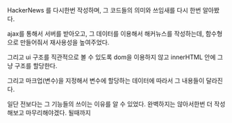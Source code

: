 HackerNews 를 다시한번 작성하며, 그 코드들의 의미와 쓰임새를 다시 한번 알아봤다.

ajax를 통해서 서버를 받아오고, 그 데이터를 이용해서 해커뉴스를 작성하는데, 함수형으로 만들어줘서 재사용성을 높여주었다.

그리고 ui 구조를 직관적으로 볼 수 있도록 dom을 이용하지 않고 innerHTML 안에 그냥 구조를 할당한다.

그리고 마크업(변수)을 지정해서 변수에 할당하는 데이터에 따라서 그 내용들이 달라진다.

일단 전보다는 그 기능들의 쓰이는 이유를 알 수 있었다. 완벽하지는 않아서한번 더 작성해보고 마무리해야겠다. 될때까지

